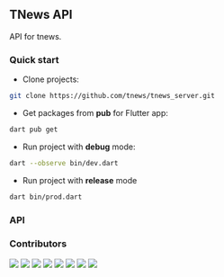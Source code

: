 ## TNews API
API for tnews.

### Quick start

- Clone projects:

```bash
git clone https://github.com/tnews/tnews_server.git
```

- Get packages from **pub** for Flutter app:

```bash
dart pub get
```

- Run project with **debug** mode:

```bash
dart --observe bin/dev.dart
```

- Run project with **release** mode

```bash
dart bin/prod.dart
```

### API

### Contributors
[![](https://sourcerer.io/fame/tvc12/tnews/tnews_server/images/0)](https://sourcerer.io/fame/tvc12/tnews/tnews_server/links/0)
[![](https://sourcerer.io/fame/tvc12/tnews/tnews_server/images/1)](https://sourcerer.io/fame/tvc12/tnews/tnews_server/links/1)
[![](https://sourcerer.io/fame/tvc12/tnews/tnews_server/images/2)](https://sourcerer.io/fame/tvc12/tnews/tnews_server/links/2)
[![](https://sourcerer.io/fame/tvc12/tnews/tnews_server/images/3)](https://sourcerer.io/fame/tvc12/tnews/tnews_server/links/3)
[![](https://sourcerer.io/fame/tvc12/tnews/tnews_server/images/4)](https://sourcerer.io/fame/tvc12/tnews/tnews_server/links/4)
[![](https://sourcerer.io/fame/tvc12/tnews/tnews_server/images/5)](https://sourcerer.io/fame/tvc12/tnews/tnews_server/links/5)
[![](https://sourcerer.io/fame/tvc12/tnews/tnews_server/images/6)](https://sourcerer.io/fame/tvc12/tnews/tnews_server/links/6)
[![](https://sourcerer.io/fame/tvc12/tnews/tnews_server/images/7)](https://sourcerer.io/fame/tvc12/tnews/tnews_server/links/7)
